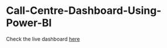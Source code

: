 # Call-Centre-Dashboard-Using-Power-BI

Check the live dashboard [here](https://www.novypro.com/project/call-centre-dashboard-19)
